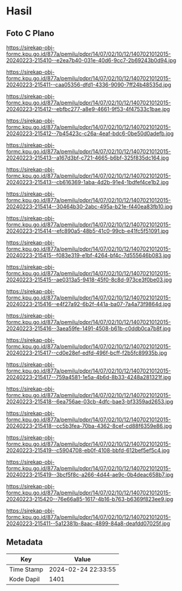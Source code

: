 # Hasil

## Foto C Plano

https://sirekap-obj-formc.kpu.go.id/877a/pemilu/pdpr/14/07/02/10/12/1407021012015-20240223-215410--e2ea7b40-031e-40d6-9cc7-2b69243b0d94.jpg

https://sirekap-obj-formc.kpu.go.id/877a/pemilu/pdpr/14/07/02/10/12/1407021012015-20240223-215411--caa05356-dfd1-4336-9090-7ff24b48535d.jpg

https://sirekap-obj-formc.kpu.go.id/877a/pemilu/pdpr/14/07/02/10/12/1407021012015-20240223-215412--ebfbc277-a8e9-4661-9f53-4f47533c1bae.jpg

https://sirekap-obj-formc.kpu.go.id/877a/pemilu/pdpr/14/07/02/10/12/1407021012015-20240223-215412--7b45423c-c26a-4eaf-bdc6-0be50d0adefb.jpg

https://sirekap-obj-formc.kpu.go.id/877a/pemilu/pdpr/14/07/02/10/12/1407021012015-20240223-215413--a167d3bf-c721-4665-b6bf-325f835dc164.jpg

https://sirekap-obj-formc.kpu.go.id/877a/pemilu/pdpr/14/07/02/10/12/1407021012015-20240223-215413--cb616369-1aba-4d2b-91e4-1bdfef4ce1b2.jpg

https://sirekap-obj-formc.kpu.go.id/877a/pemilu/pdpr/14/07/02/10/12/1407021012015-20240223-215414--30464b30-2abc-495a-b21e-f440ea83fb10.jpg

https://sirekap-obj-formc.kpu.go.id/877a/pemilu/pdpr/14/07/02/10/12/1407021012015-20240223-215414--efc890a5-48b5-41c0-99cb-e41fc5f51091.jpg

https://sirekap-obj-formc.kpu.go.id/877a/pemilu/pdpr/14/07/02/10/12/1407021012015-20240223-215415--f083e319-e1bf-4264-bf4c-7d555646b083.jpg

https://sirekap-obj-formc.kpu.go.id/877a/pemilu/pdpr/14/07/02/10/12/1407021012015-20240223-215415--ae0313a5-9418-45f0-8c8d-973ce3f0be03.jpg

https://sirekap-obj-formc.kpu.go.id/877a/pemilu/pdpr/14/07/02/10/12/1407021012015-20240223-215416--e4f27a92-6b2f-441a-ba07-7a4a73f9864d.jpg

https://sirekap-obj-formc.kpu.go.id/877a/pemilu/pdpr/14/07/02/10/12/1407021012015-20240223-215416--3aea59fe-1491-4508-b61b-c0ddb0ca7b8f.jpg

https://sirekap-obj-formc.kpu.go.id/877a/pemilu/pdpr/14/07/02/10/12/1407021012015-20240223-215417--cd0e28ef-edfd-496f-bcff-f2b5fc89935b.jpg

https://sirekap-obj-formc.kpu.go.id/877a/pemilu/pdpr/14/07/02/10/12/1407021012015-20240223-215417--759a4581-1e5a-4b6d-8b33-4248a281321f.jpg

https://sirekap-obj-formc.kpu.go.id/877a/pemilu/pdpr/14/07/02/10/12/1407021012015-20240223-215418--6ea756ae-03cb-4dfc-bae3-bf3359ad2653.jpg

https://sirekap-obj-formc.kpu.go.id/877a/pemilu/pdpr/14/07/02/10/12/1407021012015-20240223-215418--cc5b3fea-70ba-4362-8cef-cd88f6359e86.jpg

https://sirekap-obj-formc.kpu.go.id/877a/pemilu/pdpr/14/07/02/10/12/1407021012015-20240223-215419--c5904708-eb0f-4108-bbfd-612bef5ef5c4.jpg

https://sirekap-obj-formc.kpu.go.id/877a/pemilu/pdpr/14/07/02/10/12/1407021012015-20240223-215419--3bcf5f8c-a266-4d44-ae9c-0b4deac658b7.jpg

https://sirekap-obj-formc.kpu.go.id/877a/pemilu/pdpr/14/07/02/10/12/1407021012015-20240223-215420--76e66a85-1617-4b16-b763-b6369f823ee9.jpg

https://sirekap-obj-formc.kpu.go.id/877a/pemilu/pdpr/14/07/02/10/12/1407021012015-20240223-215411--5a12381b-8aac-4899-84a8-deafdd07025f.jpg


## Metadata

| Key        | Value               |
| ---------- | ------------------- |
| Time Stamp | 2024-02-24 22:33:55 |
| Kode Dapil | 1401                |



